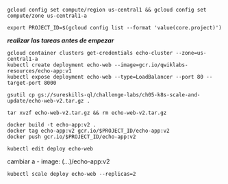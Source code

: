 ```
gcloud config set compute/region us-central1 && gcloud config set compute/zone us-central1-a
```

```
export PROJECT_ID=$(gcloud config list --format 'value(core.project)')
```

***realizar las tareas antes de empezar***
```
gcloud container clusters get-credentials echo-cluster --zone=us-central1-a
kubectl create deployment echo-web --image=gcr.io/qwiklabs-resources/echo-app:v1
kubectl expose deployment echo-web --type=LoadBalancer --port 80 --target-port 8000
```

```
gsutil cp gs://sureskills-ql/challenge-labs/ch05-k8s-scale-and-update/echo-web-v2.tar.gz .
```

```
tar xvzf echo-web-v2.tar.gz && rm echo-web-v2.tar.gz
```
```
docker build -t echo-app:v2 .
docker tag echo-app:v2 gcr.io/$PROJECT_ID/echo-app:v2
docker push gcr.io/$PROJECT_ID/echo-app:v2
```
```
kubectl edit deploy echo-web
```

cambiar a - image: (...)/echo-app:v2

```
kubectl scale deploy echo-web --replicas=2
```
